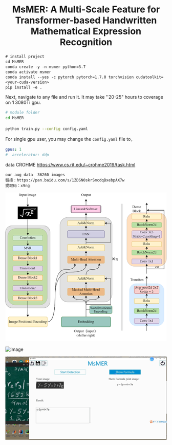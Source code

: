<div align="center">    
 
# MsMER: A Multi-Scale Feature for Transformer-based Handwritten Mathematical Expression Recognition    


</div>
 
```
# install project   
cd MsMER
conda create -y -n msmer python=3.7
conda activate msmer
conda install --yes -c pytorch pytorch=1.7.0 torchvision cudatoolkit=<your-cuda-version>
pip install -e .   
 ```   
 Next, navigate to any file and run it. It may take ''20-25" hours to coverage on **1** 3080Ti gpu.
 ```bash
# module folder
cd MsMER

python train.py --config config.yaml  
```

For single gpu user, you may change the `config.yaml` file to，
```yaml
gpus: 1
#  accelerator: ddp

```

data CROHME https://www.cs.rit.edu/~crohme2019/task.html
```
our aug data  36260 images
链接：https://pan.baidu.com/s/1ZDSN0skrSmcdqBxebpAX7w 
提取码：x9ng

```

![image](https://github.com/freedompuls/MsMER/blob/main/image.png)

![image](https://github.com/freedompuls/MsMER/blob/main/image1.PNG)

![image](https://github.com/freedompuls/MsMER/blob/main/image2.PNG)
